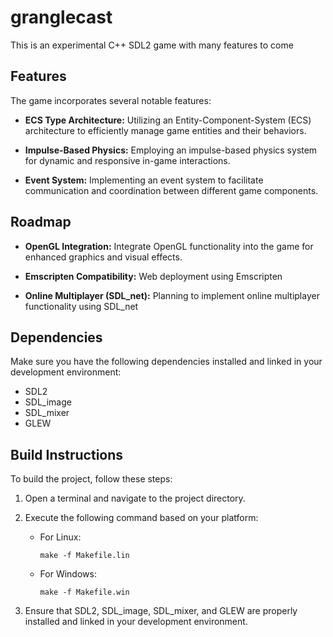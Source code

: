 # granglecast

This is an experimental C++ SDL2 game with many features to come 

## Features
The game incorporates several notable features:

- **ECS Type Architecture:** Utilizing an Entity-Component-System (ECS) architecture to efficiently manage game entities and their behaviors.

- **Impulse-Based Physics:** Employing an impulse-based physics system for dynamic and responsive in-game interactions.

- **Event System:** Implementing an event system to facilitate communication and coordination between different game components.


## Roadmap
- **OpenGL Integration:** Integrate OpenGL functionality into the game for enhanced graphics and visual effects.

- **Emscripten Compatibility:** Web deployment using Emscripten

- **Online Multiplayer (SDL_net):** Planning to implement online multiplayer functionality using SDL_net

## Dependencies
Make sure you have the following dependencies installed and linked in your development environment:

- SDL2
- SDL_image
- SDL_mixer
- GLEW

## Build Instructions

To build the project, follow these steps:

1. Open a terminal and navigate to the project directory.

2. Execute the following command based on your platform:

    - For Linux:
      ```
      make -f Makefile.lin
      ```

    - For Windows:
      ```
      make -f Makefile.win
      ```

3. Ensure that SDL2, SDL_image, SDL_mixer, and GLEW are properly installed and linked in your development environment.

